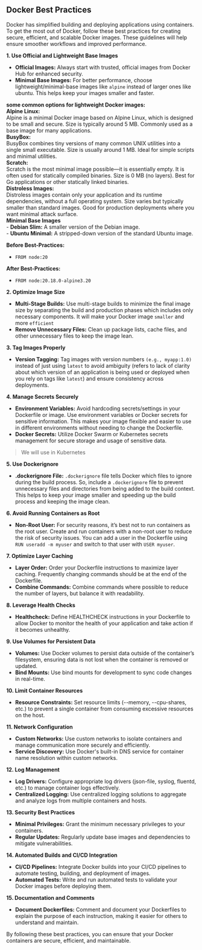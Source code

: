 ## Docker Best Practices 

Docker has simplified building and deploying applications using containers. To get the most out of Docker, follow these best practices for creating secure, efficient, and scalable Docker images. These guidelines will help ensure smoother workflows and improved performance.

**1. Use Official and Lightweight Base Images**

- **Official Images:** Always start with trusted, official images from Docker Hub for enhanced security. 
- **Minimal Base Images:** For better performance, choose lightweight/minimal-base images like `alpine` instead of larger ones like ubuntu. This helps keep your images smaller and faster.

**some common options for lightweight Docker images:** </br>
**Alpine Linux:** <br>
Alpine is a minimal Docker image based on Alpine Linux, which is designed to be small and secure. Size is typically around 5 MB. Commonly used as a base image for many applications. <br>
**BusyBox:** <br>
BusyBox combines tiny versions of many common UNIX utilities into a single small executable. Size is usually around 1 MB. Ideal for simple scripts and minimal utilities. <br>
**Scratch:** <br>
Scratch is the most minimal image possible—it is essentially empty. It is often used for statically compiled binaries. Size is 0 MB (no layers). Best for Go applications or other statically linked binaries. <br>
**Distroless Images:** <br>
Distroless images contain only your application and its runtime dependencies, without a full operating system. Size varies but typically smaller than standard images. Good for production deployments where you want minimal attack surface. <br>
**Minimal Base Images** <br>
    - **Debian Slim:** A smaller version of the Debian image. <br>
    - **Ubuntu Minimal:** A stripped-down version of the standard Ubuntu image. <br>

**Before Best-Practices:**
- `FROM node:20`

**After Best-Practices:**
- `FROM node:20.18.0-alpine3.20`

**2. Optimize Image Size**

- **Multi-Stage Builds:** Use multi-stage builds to minimize the final image size by separating the build and production phases which includes only necessary components. It will make your Docker image `smaller` and more `efficient` 
- **Remove Unnecessary Files:** Clean up package lists, cache files, and other unnecessary files to keep the image lean.

**3. Tag Images Properly**

- **Version Tagging:** Tag images with version numbers `(e.g., myapp:1.0)` instead of just using `latest` to avoid ambiguity (refers to lack of clarity about which version of an application is being used or deployed when you rely on tags like `latest`) and ensure consistency across deployments.

**4. Manage Secrets Securely**

- **Environment Variables:** Avoid hardcoding secrets/settings in your Dockerfile or image. Use environment variables or Docker secrets for sensitive information. This makes your image flexible and easier to use in different environments without needing to change the Dockerfile.
- **Docker Secrets:** Utilize Docker Swarm or Kubernetes secrets management for secure storage and usage of sensitive data.

> We will use in Kubernetes

**5. Use Dockerignore**

- **.dockerignore File:** `.dockerignore` file tells Docker which files to ignore during the build process. So, include a `.dockerignore` file to prevent unnecessary files and directories from being added to the build context. This helps to keep your image smaller and speeding up the build process and keeping the image clean.

**6. Avoid Running Containers as Root**

- **Non-Root User:** For security reasons, it’s best not to run containers as the root user. Create and run containers with a non-root user to reduce the risk of security issues. You can add a user in the Dockerfile using `RUN useradd -m myuser` and switch to that user with `USER myuser`.

**7. Optimize Layer Caching**

- **Layer Order:** Order your Dockerfile instructions to maximize layer caching. Frequently changing commands should be at the end of the Dockerfile.
- **Combine Commands:** Combine commands where possible to reduce the number of layers, but balance it with readability.

**8. Leverage Health Checks**

- **Healthcheck:** Define HEALTHCHECK instructions in your Dockerfile to allow Docker to monitor the health of your application and take action if it becomes unhealthy.

**9. Use Volumes for Persistent Data**

- **Volumes:** Use Docker volumes to persist data outside of the container’s filesystem, ensuring data is not lost when the container is removed or updated.
- **Bind Mounts:** Use bind mounts for development to sync code changes in real-time.

**10. Limit Container Resources**

- **Resource Constraints:** Set resource limits (--memory, --cpu-shares, etc.) to prevent a single container from consuming excessive resources on the host.

**11. Network Configuration**

- **Custom Networks:** Use custom networks to isolate containers and manage communication more securely and efficiently.
- **Service Discovery:** Use Docker's built-in DNS service for container name resolution within custom networks.

**12. Log Management**

- **Log Drivers:** Configure appropriate log drivers (json-file, syslog, fluentd, etc.) to manage container logs effectively.
- **Centralized Logging:** Use centralized logging solutions to aggregate and analyze logs from multiple containers and hosts.

**13. Security Best Practices**

- **Minimal Privileges:** Grant the minimum necessary privileges to your containers.
- **Regular Updates:** Regularly update base images and dependencies to mitigate vulnerabilities.

**14. Automated Builds and CI/CD Integration**

- **CI/CD Pipelines:** Integrate Docker builds into your CI/CD pipelines to automate testing, building, and deployment of images.
- **Automated Tests:** Write and run automated tests to validate your Docker images before deploying them.

**15. Documentation and Comments**

- **Document Dockerfiles:** Comment and document your Dockerfiles to explain the purpose of each instruction, making it easier for others to understand and maintain.

By following these best practices, you can ensure that your Docker containers are secure, efficient, and maintainable.